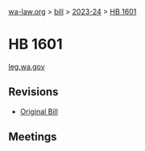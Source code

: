 [wa-law.org](/) > [bill](/bill/) > [2023-24](/bill/2023-24/) > [HB 1601](/bill/2023-24/hb/1601/)

# HB 1601
[leg.wa.gov](https://app.leg.wa.gov/billsummary?BillNumber=1601&Year=2023&Initiative=false)

## Revisions
* [Original Bill](1/)

## Meetings